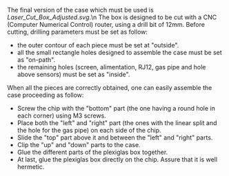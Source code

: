 The final version of the case which must be used is *Laser_Cut_Box_Adjusted.svg*.\n
The box is designed to be cut with a CNC (Computer Numerical Control) router, using a drill bit of 12mm. Before cutting, drilling parameters must be set as follow:
* the outer contour of each piece must be set at "outside".
* all the small rectangle holes designed to assemble the case must be set as "on-path".
* the remaining holes (screen, alimentation, RJ12, gas pipe and hole above sensors) must be set as "inside".

When all the pieces are correctly obtained, one can easily assemble the case proceeding as follow:
* Screw the chip with the "bottom" part (the one having a round hole in each corner) using M3 screws.
* Place both the "left" and "right" part (the ones with the linear split and the hole for the gas pipe) on each side of the chip.
* Slide the "top" part above it and between the "left" and "right" parts.
* Clip the "up" and "down" parts to the case.
* Glue the different parts of the plexiglas box together.
* At last, glue the plexiglas box directly on the chip. Assure that it is well hermetic.
